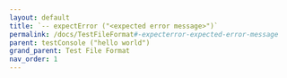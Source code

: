 ```yaml
---
layout: default
title: `-- expectError ("<expected error message>")`
permalink: /docs/TestFileFormat#-expecterror-expected-error-message
parent: testConsole ("hello world")
grand_parent: Test File Format
nav_order: 1
---
```

